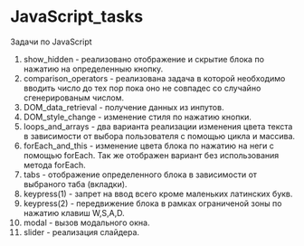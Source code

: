 # JavaScript_tasks
Задачи по JavaScript

1. show_hidden - реализовано отображение и скрытие блока по нажатию на определенныю кнопку.
2. comparison_operators - реализована задача в которой необходимо вводить число до тех пор пока оно не совпадес со случайно сгенерированым числом.
3. DOM_data_retrieval - получение данных из инпутов. 
4. DOM_style_change - изменение стиля по нажатию кнопки.
5. loops_and_arrays - два варианта реализации изменения цвета текста в зависимости от выбора пользователя с помощью цикла и массива.
6. forEach_and_this - изменение цвета блока по нажатию на неги с помощью forEach. Так же отображен вариант без использования метода forEach.
7. tabs - отображение определенного блока в зависимости от выбраного таба (вкладки).
8. keypress(1) - запрет на ввод всего кроме маленьких латинских букв.
9. keypress(2) - передвижение блока в рамках ограниченой зоны по нажатию клавиш W,S,A,D.
10. modal - вызов модального окна. 
11. slider - реализация слайдера. 
